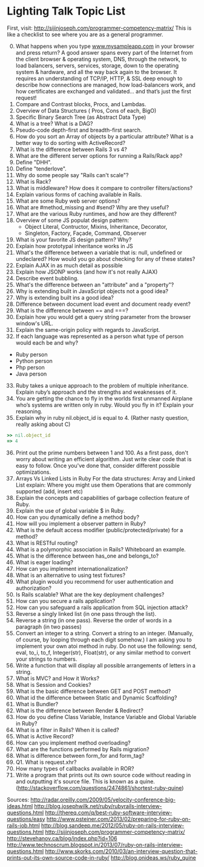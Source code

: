 # Lighting Talk Topic List

First, visit: http://sijinjoseph.com/programmer-competency-matrix/
This is like a checklist to see where you are as a general programmer.

0. What happens when you type www.mysampleapp.com in your browser and press return?
    A good answer spans every part of the Internet from the client browser & operating system, DNS, through the network, to load balancers, servers, services, storage, down to the operating system & hardware, and all the way back again to the browser. It requires an understanding of TCP/IP, HTTP, & SSL deep enough to describe how connections are managed, how load-balancers work, and how certificates are exchanged and validated… and that’s just the first request!
1. Compare and Contrast blocks, Procs, and Lambdas.
2. Overview of Data Structures ( Pros, Cons of each, BigO)
3. Specific Binary Search Tree (as Abstract Data Type)
4. What is a tree? What is a DAG?
5. Pseudo-code depth-first and breadth-first search.
6. How do you sort an Array of objects by a particular attribute? What is a better way to do sorting with ActiveRecord?
7. What is the difference between Rails 3 vs 4?
8. What are the different server options for running a Rails/Rack app?
9. Define "DHH".
10. Define "tenderlove".
11. Why do some people say "Rails can't scale"?
12. What is Rack?
13. What is middleware? How does it compare to controller filters/actions?
14. Explain various forms of caching available in Rails.
15. What are some Ruby web server options?
16. What are #method_missing and #send? Why are they useful?
17. What are the various Ruby runtimes, and how are they different?
18. Overview of some JS populat design pattern:
    + Object Literal, Contructor, Mixins, Inheritance, Decorator,
    + Singleton, Factory, Façade, Command, Observer
19. What is your favorite JS design pattern? Why?
20. Explain how prototypal inheritance works in JS
21. What's the difference between a variable that is: null, undefined or undeclared?  How would you go about checking for any of these states?
22. Explain AJAX in as much detail as possible
23. Explain how JSONP works (and how it's not really AJAX)
24. Describe event bubbling.
25. What's the difference between an "attribute" and a "property"?
26. Why is extending built in JavaScript objects not a good idea?
27. Why is extending built ins a good idea?
28. Difference between document load event and document ready event?
29. What is the difference between == and ===?
30. Explain how you would get a query string parameter from the browser window's URL.
31. Explain the same-origin policy with regards to JavaScript.
32. If each language was represented as a person what type of person would each be and why?
  + Ruby person
  + Python person
  + Php person
  + Java person
33. Ruby takes a unique approach to the problem of multiple inheritance. Explain ruby’s approach and the strengths and weaknesses of it.
34. You are getting the chance to fly in the worlds first unmanned Airplane who’s systems are written only in ruby. Would you fly in it? Explain your reasoning.
35. Explain why in ruby nil.object_id is equal to 4. (Rather nasty question, really asking about C)

 ``` ruby
>> nil.object_id
=> 4
```

36.  Print out the prime numbers between 1 and 100. As a first pass, don't worry about writing an efficient algorithm. Just write clear code that is easy to follow. Once you've done that, consider different possible optimizations.
37.  Arrays Vs Linked Lists in Ruby
For the data structures: Array and Linked List explain:
    Where you might use them
    Operations that are commonly supported (add, insert etc)
38. Explain the concepts and capabilities of garbage collection feature of Ruby.
39.  Explain the use of global variable $ in Ruby.
40.  How can you dynamically define a method body?
41.  How will you implement a observer pattern in Ruby?
42.  What is the default access modifier (public/protected/private) for a method?
43.  What is RESTful routing?
44.  What is a polymorphic association in Rails?  Whiteboard an example.
45.  What is the difference between has_one and belongs_to?
46.  What is eager loading?
47.  How can you implement internationalization?
48.  What is an alternative to using test fixtures?
49.  What plugin would you recommend for user authentication and authorization?
50.  Is Rails scalable?  What are the key deployment challenges?
51.  How can you secure a rails application?
52.  How can you safeguard a rails application from SQL injection attack?
53.  Reverse a singly linked list (in one pass through the list).
54.  Reverse a string (in one pass). Reverse the order of words in a paragraph (in two passes)
55.  Convert an integer to a string. Convert a string to an integer. (Manually, of course, by looping through each digit somehow.)  I am asking you to implement your own atoi method in ruby.  Do not use the following: send, eval, to_i, to_f, Integer(str), Float(str), or any similar method to convert your strings to numbers.
56.  Write a function that will display all possible arrangements of letters in a string.
57.  What is MVC? and How it Works?
58.  What is Session and Cookies?
59.  What is the basic difference between GET and POST method?
60.  What id the difference between Static and Dynamic Scaffolding?
61.  What is Bundler?
62.  What is the difference between Render & Redirect?
63.   How do you define Class Variable, Instance Variable and Global Variable in Ruby?
64.  What is a filter in Rails? When it is called?
65.  What is Active Record?
66.  How can you implement method overloading?
67.  What are the functions performed by Rails migration?
68.  What is difference between form_for and form_tag?
69.  Q1. What is request.xhr?
70.  How many types of callbacks available in ROR?
71.  Write a program that prints out its own source code without reading in and outputting it's source file.  This is known as a quine.
(http://stackoverflow.com/questions/2474861/shortest-ruby-quine)


Sources:
http://radar.oreilly.com/2009/05/velocity-conference-big-ideas.html
http://blog.josephwilk.net/ruby/rubyrails-interview-questions.html
http://thereq.com/q/best-ruby-software-interview-questions/easy
http://www.psteiner.com/2013/02/preparing-for-ruby-on-rails-job.html
http://blog.sandeep.me/2012/05/ruby-on-rails-interview-questions.html
http://sijinjoseph.com/programmer-competency-matrix/
http://stevehanov.ca/blog/index.php?id=106
http://www.technoscrum.blogspot.in/2013/07/ruby-on-rails-interview-questions.html
http://www.skorks.com/2010/03/an-interview-question-that-prints-out-its-own-source-code-in-ruby/
http://blog.onideas.ws/ruby_quine








